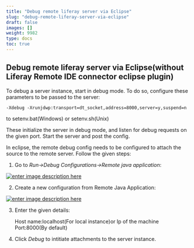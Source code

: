 ```yaml
---
title: "Debug remote liferay server via Eclipse"
slug: "debug-remote-liferay-server-via-eclipse"
draft: false
images: []
weight: 9982
type: docs
toc: true
---
```


## Debug remote liferay server via Eclipse(without Liferay Remote IDE connector eclipse plugin)
To debug a server instance, start in debug mode. To do so, configure these parameters to be passed to the server:

    -Xdebug -Xrunjdwp:transport=dt_socket,address=8000,server=y,suspend=n
to setenv.bat(Windows) or setenv.sh(Unix)

These initialize the server in debug mode, and listen for debug requests on the given port. Start the server and post the config.

In eclipse, the remote debug config needs to be configured to attach the source to the remote server. Follow the given steps:

 1. Go to *Run->Debug Configurations->Remote java application*:

[![enter image description here][1]][1]

 2. Create a new configuration from Remote Java Application:

[![enter image description here][2]][2]
 
 3. Enter the given details:


     Host name:localhost(For local instance)or Ip of the machine 
     Port:8000(By default)

 4. Click *Debug* to intitiate attachments to the server instance.



  [1]: https://i.stack.imgur.com/FtGBh.png
  [2]: https://i.stack.imgur.com/pkkM9.png

